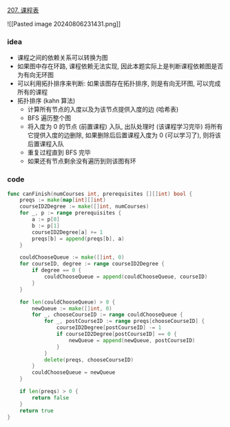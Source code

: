 [207. 课程表](https://leetcode.cn/problems/course-schedule/)

![[Pasted image 20240806231431.png]]


### idea
- 课程之间的依赖关系可以转换为图
- 如果图中存在环路, 课程依赖无法实现, 因此本题实际上是判断课程依赖图是否为有向无环图
- 可以利用拓扑排序来判断: 如果该图存在拓扑排序, 则是有向无环图, 可以完成所有的课程
- 拓扑排序 (kahn 算法)
	- 计算所有节点的入度以及为该节点提供入度的边 (哈希表)
	- BFS 遍历整个图
	- 将入度为 0 的节点 (前置课程) 入队, 出队处理时 (该课程学习完毕) 将所有它提供入度的边删除, 如果删除后后置课程入度为 0 (可以学习了), 则将该后置课程入队
	- 重复过程直到 BFS 完毕
	- 如果还有节点剩余没有遍历到则该图有环


### code
```go
func canFinish(numCourses int, prerequisites [][]int) bool {
	preqs := make(map[int][]int)
	courseID2Degree := make([]int, numCourses)
	for _, p := range prerequisites {
		a := p[0]
		b := p[1]
		courseID2Degree[a] += 1
		preqs[b] = append(preqs[b], a)
	}

	couldChooseQueue := make([]int, 0)
	for courseID, degree := range courseID2Degree {
		if degree == 0 {
			couldChooseQueue = append(couldChooseQueue, courseID)
		}
	}

	for len(couldChooseQueue) > 0 {
		newQueue := make([]int, 0)
		for _, chooseCourseID := range couldChooseQueue {
			for _, postCourseID := range preqs[chooseCourseID] {
				courseID2Degree[postCourseID] -= 1
				if courseID2Degree[postCourseID] == 0 {
					newQueue = append(newQueue, postCourseID)
				}
			}
			delete(preqs, chooseCourseID)
		}
		couldChooseQueue = newQueue
	}

	if len(preqs) > 0 {
		return false
	}
	return true
}
```